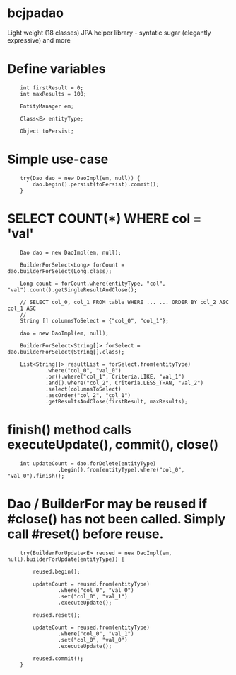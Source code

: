 # bcjpadao
Light weight (18 classes) JPA helper library - syntatic sugar (elegantly expressive) and more

# Define variables

        int firstResult = 0;
        int maxResults = 100;
        
        EntityManager em;
        
        Class<E> entityType;
        
        Object toPersist;
        
# Simple use-case

        try(Dao dao = new DaoImpl(em, null)) {
            dao.begin().persist(toPersist).commit();
        }

# SELECT COUNT(*) WHERE col = 'val'
        
        Dao dao = new DaoImpl(em, null);
        
        BuilderForSelect<Long> forCount = dao.builderForSelect(Long.class);
        
        Long count = forCount.where(entityType, "col", "val").count().getSingleResultAndClose();
        
        // SELECT col_0, col_1 FROM table WHERE ... ... ORDER BY col_2 ASC col_1 ASC
        //
        String [] columnsToSelect = {"col_0", "col_1"};
        
        dao = new DaoImpl(em, null);
        
        BuilderForSelect<String[]> forSelect = dao.builderForSelect(String[].class);
        
        List<String[]> resultList = forSelect.from(entityType)
                .where("col_0", "val_0")
                .or().where("col_1", Criteria.LIKE, "val_1")
                .and().where("col_2", Criteria.LESS_THAN, "val_2")
                .select(columnsToSelect)
                .ascOrder("col_2", "col_1")
                .getResultsAndClose(firstResult, maxResults);

# finish() method calls executeUpdate(), commit(), close()
        
        int updateCount = dao.forDelete(entityType)
                    .begin().from(entityType).where("col_0", "val_0").finish(); 

# Dao / BuilderFor may be reused if #close() has not been called. Simply call #reset() before reuse.

        try(BuilderForUpdate<E> reused = new DaoImpl(em, null).builderForUpdate(entityType)) {
            
            reused.begin();
            
            updateCount = reused.from(entityType)
                    .where("col_0", "val_0")
                    .set("col_0", "val_1")
                    .executeUpdate();
            
            reused.reset();
            
            updateCount = reused.from(entityType)
                    .where("col_0", "val_1")
                    .set("col_0", "val_0")
                    .executeUpdate();
            
            reused.commit();
        }
